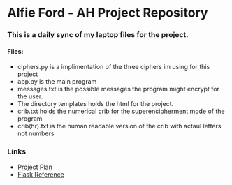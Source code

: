 # Alfie Ford - AH Project Repository

### This is a daily sync of my laptop files for the project.

#### Files:
* ciphers.py is a implimentation of the three ciphers im using for this project
* app.py is the main program
* messages.txt is the possible messages the program might encrypt for the user.
* The directory templates holds the html for the project.
* crib.txt holds the numerical crib for the superencipherment mode of the program
* crib(hr).txt is the human readable version of the crib with actaul letters not numbers
### Links
* [Project Plan](https://docs.google.com/document/d/1h5udJEeES8V8zh6XGXwm2H_6FQNdKKWM5wVFrd1cyIo/edit?usp=sharing)
* [Flask Reference](https://www.geeksforgeeks.org/flask-tutorial/)
